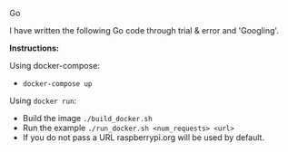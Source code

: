 Go

I have written the following Go code through trial & error and 'Googling'.

**Instructions:**

Using docker-compose:

* `docker-compose up`

Using `docker run`:

* Build the image `./build_docker.sh`
* Run the example `./run_docker.sh <num_requests> <url>`
 * If you do not pass a URL raspberrypi.org will be used by default.




